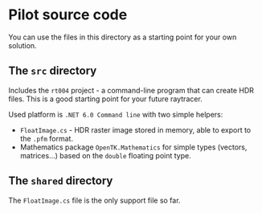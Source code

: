 # Pilot source code
You can use the files in this directory as a starting point for your
own solution.

## The `src` directory
Includes the `rt004` project - a command-line program that can create
HDR files. This is a good starting point for your future raytracer.

Used platform is `.NET 6.0 Command line` with two simple helpers:
* `FloatImage.cs` - HDR raster image stored in memory, able to export to
  the `.pfm` format.
* Mathematics package `OpenTK.Mathematics` for simple types
  (vectors, matrices...) based on the `double` floating point type.

## The `shared` directory
The `FloatImage.cs` file is the only support file so far.
